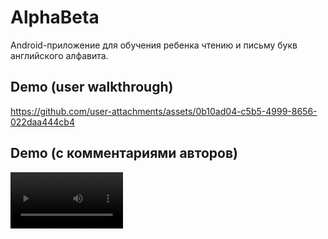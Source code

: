 # AlphaBeta
Android-приложение для обучения ребенка чтению и письму букв английского алфавита.

## Demo (user walkthrough)
https://github.com/user-attachments/assets/0b10ad04-c5b5-4999-8656-022daa444cb4

## Demo (с комментариями авторов)
<video src='https://github.com/user-attachments/assets/1ff38592-a1b5-4ea6-b15a-6e6f4d5fe5aa' width=180/>

## Build&Run
Приложение написано на языке Kotlin при помощи среды разработки Android Studio. При создании интерфейса использовался язык разметки XML.
Для распознавания произношения и написания использовались готовые нейронные сети и технология машинного обучения Google ML Kit
